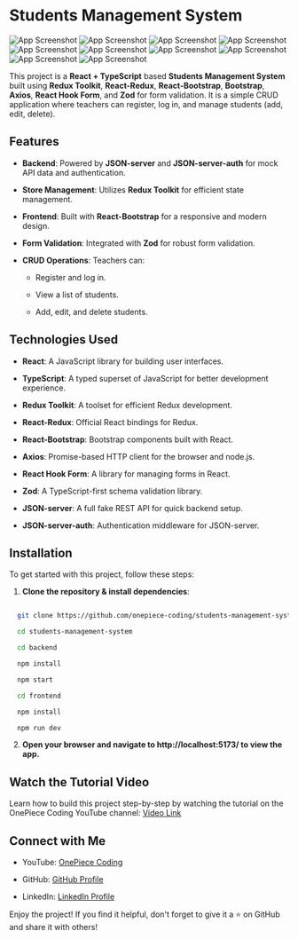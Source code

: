 # Students Management System

![App Screenshot](https://github.com/onepiece-coding/students-management-system/blob/main/screenshots/screenshot-01.png)
![App Screenshot](https://github.com/onepiece-coding/students-management-system/blob/main/screenshots/screenshot-02.png)
![App Screenshot](https://github.com/onepiece-coding/students-management-system/blob/main/screenshots/screenshot-03.png)
![App Screenshot](https://github.com/onepiece-coding/students-management-system/blob/main/screenshots/screenshot-04.png)
![App Screenshot](https://github.com/onepiece-coding/students-management-system/blob/main/screenshots/screenshot-05.png)
![App Screenshot](https://github.com/onepiece-coding/students-management-system/blob/main/screenshots/screenshot-06.png)
![App Screenshot](https://github.com/onepiece-coding/students-management-system/blob/main/screenshots/screenshot-07.png)
![App Screenshot](https://github.com/onepiece-coding/students-management-system/blob/main/screenshots/screenshot-08.png)
![App Screenshot](https://github.com/onepiece-coding/students-management-system/blob/main/screenshots/screenshot-09.png)
![App Screenshot](https://github.com/onepiece-coding/students-management-system/blob/main/screenshots/screenshot-10.png)

This project is a **React + TypeScript** based **Students Management System** built using **Redux Toolkit**, **React-Redux**, **React-Bootstrap**, **Bootstrap**, **Axios**, **React Hook Form**, and **Zod** for form validation. It is a simple CRUD application where teachers can register, log in, and manage students (add, edit, delete).

## Features

- **Backend**: Powered by **JSON-server** and **JSON-server-auth** for mock API data and authentication.
  
- **Store Management**: Utilizes **Redux Toolkit** for efficient state management.
  
- **Frontend**: Built with **React-Bootstrap** for a responsive and modern design.
  
- **Form Validation**: Integrated with **Zod** for robust form validation.
  
- **CRUD Operations**: Teachers can:
  
  - Register and log in.
    
  - View a list of students.
    
  - Add, edit, and delete students.

## Technologies Used

- **React**: A JavaScript library for building user interfaces.
  
- **TypeScript**: A typed superset of JavaScript for better development experience.
  
- **Redux Toolkit**: A toolset for efficient Redux development.
  
- **React-Redux**: Official React bindings for Redux.
  
- **React-Bootstrap**: Bootstrap components built with React.
  
- **Axios**: Promise-based HTTP client for the browser and node.js.
  
- **React Hook Form**: A library for managing forms in React.
  
- **Zod**: A TypeScript-first schema validation library.
  
- **JSON-server**: A full fake REST API for quick backend setup.
  
- **JSON-server-auth**: Authentication middleware for JSON-server.

## Installation

To get started with this project, follow these steps:

1. **Clone the repository & install dependencies**:
   
 ```bash

   git clone https://github.com/onepiece-coding/students-management-system.git

   cd students-management-system

   cd backend

   npm install

   npm start

   cd frontend

   npm install

   npm run dev
```
   
2. **Open your browser and navigate to http://localhost:5173/ to view the app.**

## Watch the Tutorial Video

Learn how to build this project step-by-step by watching the tutorial on the OnePiece Coding YouTube channel: [Video Link]()

## Connect with Me

- YouTube: [OnePiece Coding](https://www.youtube.com/@OnePieceCoding)

- GitHub: [GitHub Profile](https://github.com/onepiece-coding)

- LinkedIn: [LinkedIn Profile](https://www.linkedin.com/in/lahcen-alhiane-0799ba303/)

Enjoy the project! If you find it helpful, don't forget to give it a ⭐️ on GitHub and share it with others!
